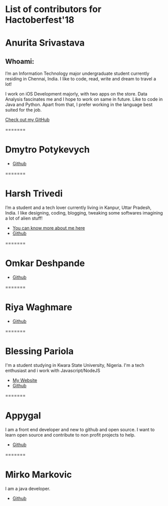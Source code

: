 # List of contributors for Hactoberfest'18

# Anurita Srivastava

## Whoami:
I’m an Information Technology major undergraduate student currently residing in Chennai, India. I like to code, read, write  and dream to travel a lot! 

I work on iOS Development majorly, with two apps on the store. Data Analysis fascinates me and I hope to work on same in future. Like to code in Java and Python. Apart from that, I prefer working in the language best suited for the job.

[Check out my GitHub](https://github.com/AnuritaS/)

=======
# Dmytro Potykevych

- [Github](https://github.com/dbitwy)

=======
# Harsh Trivedi

I’m a student and a tech lover currently living in Kanpur, Uttar Pradesh, India. I like designing, coding, blogging, tweaking some softwares imagining a lot of alien stuff!

- [You can know more about me here](https://harsh98trivedi.github.io/blog/Hello-World)
- [Github](https://github/com/harsh98trivedi)

=======
# Omkar Deshpande

- [Github](https://github.com/omkar-dsd)

=======
# Riya Waghmare

- [Github](https://github.com/RiyaWaghmare)

=======
# Blessing Pariola

I'm a student studying in Kwara State University, Nigeria. I'm a tech enthusiast and i work with Javascript/NodeJS

- [My Website](https://blessing.pario.la)
- [Github](https://github.com/pariola)

=======
# Appygal

I am a front end developer and new to github and open source. I want to learn open source and contribute to non profit projects to help. 

- [Github](https://github.com/appygal)

=======
# Mirko Markovic

I am a java developer. 

- [Github](https://github.com/mare80)
